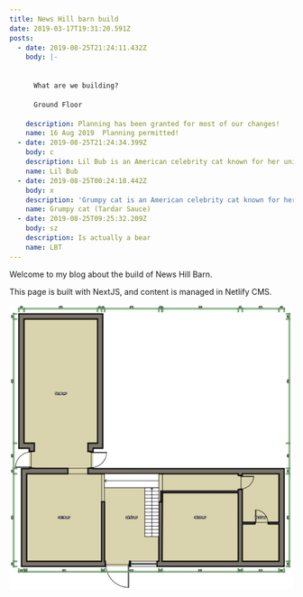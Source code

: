 ```yaml
---
title: News Hill barn build
date: 2019-03-17T19:31:20.591Z
posts:
  - date: 2019-08-25T21:24:11.432Z
    body: |-


      What are we building?

      Ground Floor

    description: Planning has been granted for most of our changes!
    name: 16 Aug 2019  Planning permitted!
  - date: 2019-08-25T21:24:34.399Z
    body: c
    description: Lil Bub is an American celebrity cat known for her unique appearance.
    name: Lil Bub
  - date: 2019-08-25T00:24:18.442Z
    body: x
    description: 'Grumpy cat is an American celebrity cat known for her grumpy appearance. '
    name: Grumpy cat (Tardar Sauce)
  - date: 2019-08-25T09:25:32.209Z
    body: sz
    description: Is actually a bear
    name: LBT
---
```

Welcome to my blog about the build of News Hill Barn.

This page is built with NextJS, and content is managed in Netlify CMS.

![](/static/img/news-hill-barn.jpeg)
